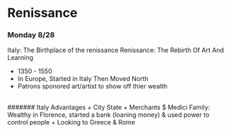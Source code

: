 # Renissance   

### Monday 8/28   
Italy: The Birthplace of the renissance
Renissance: The Rebirth Of Art And Learning
+ 1350 - 1550
+ In Europe, Started in Italy Then Moved North
+ Patrons sponored art/artist to show off thier wealth
<br>
####### Italy Advantages
+ City State
+ Merchants $ Medici Family: Wealthy in Florence, started a bank (loaning money) & used power to control people
+ Looking to Greece & Rome
